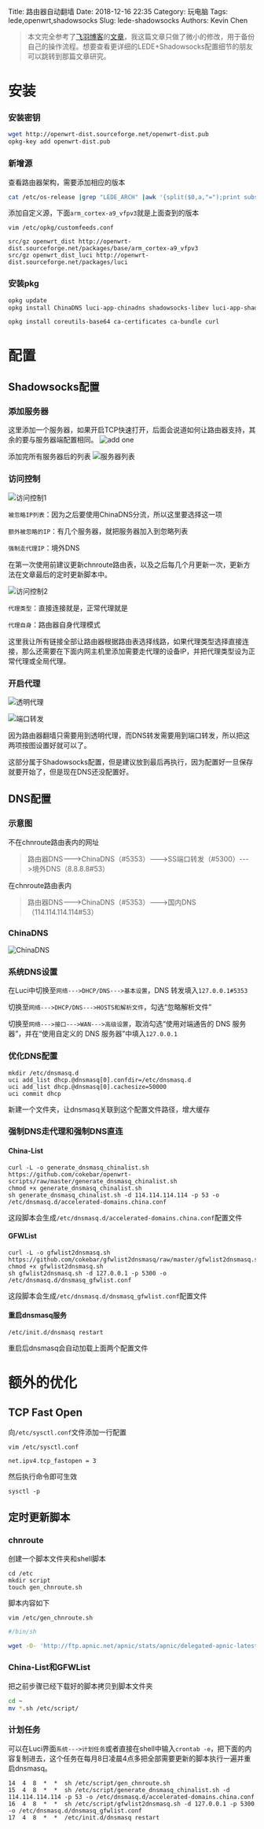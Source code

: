 Title: 路由器自动翻墙
Date: 2018-12-16 22:35
Category: 玩电脑
Tags: lede,openwrt,shadowsocks
Slug: lede-shadowsocks
Authors: Kevin Chen



> 本文完全参考了[飞羽博客](https://cokebar.info)的[文章](https://cokebar.info/archives/664)，我这篇文章只做了微小的修改，用于备份自己的操作流程。想要查看更详细的LEDE+Shadowsocks配置细节的朋友可以跳转到那篇文章研究。



# 安装

### 安装密钥

```bash
wget http://openwrt-dist.sourceforge.net/openwrt-dist.pub
opkg-key add openwrt-dist.pub
```



### 新增源

查看路由器架构，需要添加相应的版本

```bash
cat /etc/os-release |grep "LEDE_ARCH" |awk '{split($0,a,"=");print substr(a[2],2,length(a[2])-2)}'
```



添加自定义源，下面`arm_cortex-a9_vfpv3`就是上面查到的版本

`vim /etc/opkg/customfeeds.conf`

```
src/gz openwrt_dist http://openwrt-dist.sourceforge.net/packages/base/arm_cortex-a9_vfpv3
src/gz openwrt_dist_luci http://openwrt-dist.sourceforge.net/packages/luci
```



### 安装pkg

```bash
opkg update
opkg install ChinaDNS luci-app-chinadns shadowsocks-libev luci-app-shadowsocks ip-full ipset iptables-mod-tproxy libpthread
```



```
opkg install coreutils-base64 ca-certificates ca-bundle curl
```





# 配置

## Shadowsocks配置

### 添加服务器

这里添加一个服务器，如果开启TCP快速打开，后面会说道如何让路由器支持，其余的要与服务器端配置相同。
![add one](https://ws1.sinaimg.cn/large/65f2a787ly1fxv41slbu5j20dp0gujsc.jpg)



添加完所有服务器后的列表
![服务器列表](https://ws1.sinaimg.cn/large/65f2a787ly1fxv41slllxj20qs0bedh5.jpg)






### 访问控制

![访问控制1](https://ws1.sinaimg.cn/large/65f2a787ly1fxv4ep5qw4j20dg0dwgmf.jpg)

`被忽略IP列表`：因为之后要使用ChinaDNS分流，所以这里要选择这一项

`额外被忽略的IP`：有几个服务器，就把服务器加入到忽略列表

`强制走代理IP`：境外DNS

在第一次使用前建议更新chnroute路由表，以及之后每几个月更新一次，更新方法在文章最后的定时更新脚本中。





![访问控制2](https://ws1.sinaimg.cn/large/65f2a787ly1fxv4b9z2x0j20dw07a0t0.jpg)

`代理类型`：直接连接就是，正常代理就是

`代理自身`：路由器自身代理模式

这里我让所有链接全部让路由器根据路由表选择线路，如果代理类型选择直接连接，那么还需要在下面内网主机里添加需要走代理的设备IP，并把代理类型设为正常代理或全局代理。



### 开启代理

![透明代理](https://ws1.sinaimg.cn/large/65f2a787ly1fxv6rhr0oaj20db0910sy.jpg)



![端口转发](https://ws1.sinaimg.cn/large/65f2a787ly1fxv6rhr39gj20cr08xmxc.jpg)



因为路由器翻墙只需要用到透明代理，而DNS转发需要用到端口转发，所以把这两项按图设置好就可以了。

这部分属于Shadowsocks配置，但是建议放到最后再执行，因为配置好一旦保存就要开始了，但是现在DNS还没配置好。



## DNS配置

### 示意图

不在chnroute路由表内的网址

> 路由器DNS--->ChinaDNS（#5353）--->SS端口转发（#5300）--->境外DNS（8.8.8.8#53）

在chnroute路由表内

> 路由器DNS--->ChinaDNS（#5353）--->国内DNS（114.114.114.114#53）



### ChinaDNS

![ChinaDNS](https://ws1.sinaimg.cn/large/65f2a787ly1fxv6rhra4zj20e40bp3z3.jpg)

### 系统DNS设置
在Luci中切换至`网络--->DHCP/DNS--->基本设置`，DNS 转发填入`127.0.0.1#5353`

切换至`网络--->DHCP/DNS--->HOSTS和解析文件`，勾选“忽略解析文件”

切换至`网络--->接口--->WAN--->高级设置`，取消勾选“使用对端通告的 DNS 服务器”，并在“使用自定义的 DNS 服务器”中填入`127.0.0.1`



### 优化DNS配置

```
mkdir /etc/dnsmasq.d
uci add_list dhcp.@dnsmasq[0].confdir=/etc/dnsmasq.d
uci add_list dhcp.@dnsmasq[0].cachesize=50000
uci commit dhcp
```

新建一个文件夹，让dnsmasq关联到这个配置文件路径，增大缓存



### 强制DNS走代理和强制DNS直连

#### China-List

```
curl -L -o generate_dnsmasq_chinalist.sh https://github.com/cokebar/openwrt-scripts/raw/master/generate_dnsmasq_chinalist.sh
chmod +x generate_dnsmasq_chinalist.sh
sh generate_dnsmasq_chinalist.sh -d 114.114.114.114 -p 53 -o /etc/dnsmasq.d/accelerated-domains.china.conf
```

这段脚本会生成`/etc/dnsmasq.d/accelerated-domains.china.conf`配置文件



#### GFWList

```
curl -L -o gfwlist2dnsmasq.sh https://github.com/cokebar/gfwlist2dnsmasq/raw/master/gfwlist2dnsmasq.sh
chmod +x gfwlist2dnsmasq.sh
sh gfwlist2dnsmasq.sh -d 127.0.0.1 -p 5300 -o /etc/dnsmasq.d/dnsmasq_gfwlist.conf
```

这段脚本会生成`/etc/dnsmasq.d/dnsmasq_gfwlist.conf`配置文件



#### 重启dnsmasq服务

```
/etc/init.d/dnsmasq restart
```

重启后dnsmasq会自动加载上面两个配置文件




# 额外的优化

## TCP Fast Open

向`/etc/sysctl.conf`文件添加一行配置

`vim /etc/sysctl.conf`

```
net.ipv4.tcp_fastopen = 3
```

然后执行命令即可生效

```
sysctl -p
```



## 定时更新脚本

### chnroute

创建一个脚本文件夹和shell脚本

```
cd /etc
mkdir script
touch gen_chnroute.sh
```



脚本内容如下

`vim /etc/gen_chnroute.sh`

```bash
#/bin/sh

wget -O- 'http://ftp.apnic.net/apnic/stats/apnic/delegated-apnic-latest' | awk -F\| '/CN\|ipv4/ { printf("%s/%d\n", $4, 32-log($5)/log(2)) }' > /etc/chinadns_chnroute.txt
```

### China-List和GFWList

把之前步骤已经下载好的脚本拷贝到脚本文件夹

```bash
cd ~
mv *.sh /etc/script/
```



### 计划任务

可以在Luci界面`系统--->计划任务`或者直接在shell中输入`crontab -e`，把下面的内容复制进去，这个任务在每月8日凌晨4点多把全部需要更新的脚本执行一遍并重启dnsmasq。

```
14  4  8  *  *  sh /etc/script/gen_chnroute.sh 
15  4  8  *  *  sh /etc/script/generate_dnsmasq_chinalist.sh -d 114.114.114.114 -p 53 -o /etc/dnsmasq.d/accelerated-domains.china.conf
16  4  8  *  *  sh /etc/script/gfwlist2dnsmasq.sh -d 127.0.0.1 -p 5300 -o /etc/dnsmasq.d/dnsmasq_gfwlist.conf
17  4  8  *  *  /etc/init.d/dnsmasq restart
```






